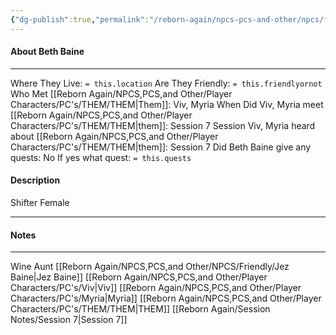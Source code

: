 ```yaml
---
{"dg-publish":true,"permalink":"/reborn-again/npcs-pcs-and-other/npcs/friendly/beth-baine/"}
---
```



#### About Beth Baine
---
Where They Live: `= this.location`
Are They Friendly: `= this.friendlyornot`
Who Met [[Reborn Again/NPCS,PCS,and Other/Player Characters/PC's/THEM/THEM\|Them]]: Viv, Myria
When Did Viv, Myria meet [[Reborn Again/NPCS,PCS,and Other/Player Characters/PC's/THEM/THEM\|them]]: Session 7
Session Viv, Myria heard about [[Reborn Again/NPCS,PCS,and Other/Player Characters/PC's/THEM/THEM\|them]]: Session 7
Did Beth Baine give any quests: No
	If yes what quest: `= this.quests`


#### Description
Shifter Female

---

#### Notes
---
Wine Aunt
[[Reborn Again/NPCS,PCS,and Other/NPCS/Friendly/Jez Baine\|Jez Baine]]
[[Reborn Again/NPCS,PCS,and Other/Player Characters/PC's/Viv\|Viv]]
[[Reborn Again/NPCS,PCS,and Other/Player Characters/PC's/Myria\|Myria]]
[[Reborn Again/NPCS,PCS,and Other/Player Characters/PC's/THEM/THEM\|THEM]]
[[Reborn Again/Session Notes/Session 7\|Session 7]]


